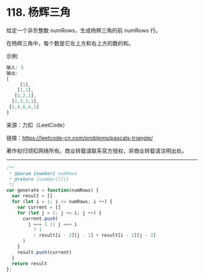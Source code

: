 # 118. 杨辉三角

给定一个非负整数 numRows，生成杨辉三角的前 numRows 行。

在杨辉三角中，每个数是它左上方和右上方的数的和。

示例:

```js
输入: 5
输出:
[
     [1],
    [1,1],
   [1,2,1],
  [1,3,3,1],
 [1,4,6,4,1]
]
```

来源：力扣（LeetCode）

链接：<https://leetcode-cn.com/problems/pascals-triangle/>

著作权归领扣网络所有。商业转载请联系官方授权，非商业转载请注明出处。

---

```js
/**
 * @param {number} numRows
 * @return {number[][]}
 */
var generate = function(numRows) {
  var result = []
  for (let i = 1; i <= numRows; i ++) {
    var current = []
    for (let j = 1; j <= i; j ++) {
      current.push(
        j === 1 || j === i
          ? 1
          : result[i - 2][j - 1] + result[i - 2][j - 2]
      )
    }
    result.push(current)
  }
  return result
};
```
